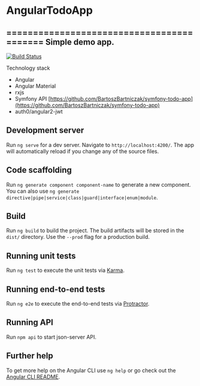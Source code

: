 # AngularTodoApp
==========================================
Simple demo app.
------------------------------------------
[![Build Status](https://travis-ci.com/BartoszBartniczak/todo-angular.svg?branch=master)](https://travis-ci.com/BartoszBartniczak/todo-angular)

Technology stack

* Angular
* Angular Material
* rxjs
* Symfony API [https://github.com/BartoszBartniczak/symfony-todo-app](https://github.com/BartoszBartniczak/symfony-todo-app)
* auth0/angular2-jwt

## Development server

Run `ng serve` for a dev server. Navigate to `http://localhost:4200/`. The app will automatically reload if you change any of the source files.


## Code scaffolding

Run `ng generate component component-name` to generate a new component. You can also use `ng generate directive|pipe|service|class|guard|interface|enum|module`.

## Build

Run `ng build` to build the project. The build artifacts will be stored in the `dist/` directory. Use the `--prod` flag for a production build.

## Running unit tests

Run `ng test` to execute the unit tests via [Karma](https://karma-runner.github.io).

## Running end-to-end tests

Run `ng e2e` to execute the end-to-end tests via [Protractor](http://www.protractortest.org/).

## Running API

Run `npm api` to start json-server API.

## Further help

To get more help on the Angular CLI use `ng help` or go check out the [Angular CLI README](https://github.com/angular/angular-cli/blob/master/README.md).
